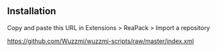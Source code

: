 Installation
-----------------------------------------------------------------------
Copy and paste this URL in Extensions > ReaPack > Import a repository 

https://github.com/Wuzzmi/wuzzmi-scripts/raw/master/index.xml
